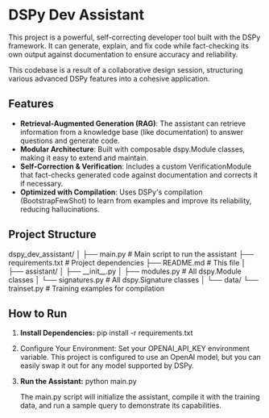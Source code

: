 # **DSPy Dev Assistant**

This project is a powerful, self-correcting developer tool built with the DSPy framework. It can generate, explain, and fix code while fact-checking its own output against documentation to ensure accuracy and reliability.

This codebase is a result of a collaborative design session, structuring various advanced DSPy features into a cohesive application.

## **Features**

* **Retrieval-Augmented Generation (RAG)**: The assistant can retrieve information from a knowledge base (like documentation) to answer questions and generate code.
* **Modular Architecture**: Built with composable dspy.Module classes, making it easy to extend and maintain.
* **Self-Correction & Verification**: Includes a custom VerificationModule that fact-checks generated code against documentation and corrects it if necessary.
* **Optimized with Compilation**: Uses DSPy's compilation (BootstrapFewShot) to learn from examples and improve its reliability, reducing hallucinations.

## **Project Structure**

dspy\_dev\_assistant/
│
├── main.py                 \# Main script to run the assistant
├── requirements.txt        \# Project dependencies
├── README.md               \# This file
│
├── assistant/
│   ├── \_\_init\_\_.py
│   ├── modules.py            \# All dspy.Module classes
│   └── signatures.py         \# All dspy.Signature classes
│
└── data/
    └── trainset.py           \# Training examples for compilation

## **How to Run**

1. **Install Dependencies:**
   pip install \-r requirements.txt

2. Configure Your Environment:
   Set your OPENAI\_API\_KEY environment variable. This project is configured to use an OpenAI model, but you can easily swap it out for any model supported by DSPy.
3. **Run the Assistant:**
   python main.py

   The main.py script will initialize the assistant, compile it with the training data, and run a sample query to demonstrate its capabilities.
